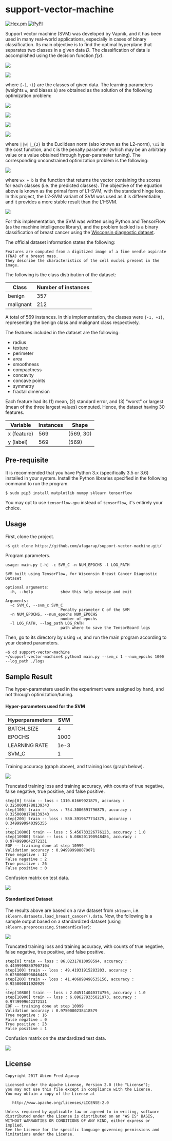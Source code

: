 support-vector-machine
==

[![Hex.pm](https://img.shields.io/hexpm/l/plug.svg)]()
[![PyPI](https://img.shields.io/pypi/pyversions/Django.svg)]()

Support vector machine (SVM) was developed by Vapnik, and it has been used in many real-world applications, especially in cases of binary classification.
Its main objective is to find the optimal hyperplane that separates two classes in a given data _D_. The classification of data is accomplished using the decision function _f(x)_:

![](figure/input.png)

![](figure/decision_function.png)

where `{-1,+1}` are the classes of given data. The learning parameters (weights `w`, and biases `b`) are obtained as the solution of the following optimization problem:

![](figure/constrained-svm.png)

![](figure/euclidean-norm.png)

![](figure/constraint-1.png)

![](figure/constraint-2.png)

where `||w||_{2}` is the Euclidean norm (also known as the L2-norm), `\xi` is the cost function, and `C` is the penalty parameter (which may be an arbitrary value or a value obtained through hyper-parameter tuning). The corresponding unconstrained optimization problem is the following:

![](figure/l1-svm.png)

where `wx + b` is the function that returns the vector containing the scores for each classes (i.e. the predicted classes). The objective of the equation above is known as the primal form of L1-SVM, with the standard hinge loss. In this project, the L2-SVM variant of SVM was used as it is differentiable, and it provides a more stable result than the L1-SVM.

![](figure/l2-svm.png)

For this implementation, the SVM was written using Python and TensorFlow (as the machine intelligence library), and the problem tackled is a binary classification of breast cancer using the [Wisconsin diagnostic dataset](https://archive.ics.uci.edu/ml/datasets/Breast+Cancer+Wisconsin+(Diagnostic)).

The official dataset information states the following:

```
Features are computed from a digitized image of a fine needle aspirate (FNA) of a breast mass.
They describe the characteristics of the cell nuclei present in the image.
```

The following is the class distribution of the dataset:

|Class|Number of instances|
|-----|-------------------|
|benign|357|
|malignant|212|

A total of 569 instances. In this implementation, the classes were `{-1, +1}`, representing the benign class and malignant class respectively.

The features included in the dataset are the following:

* radius
* texture
* perimeter
* area
* smoothness
* compactness
* concavity
* concave points
* symmetry
* fractal dimension

Each feature had its (1) mean, (2) standard error, and (3) "worst" or largest (mean of the three largest values) computed. Hence, the dataset having 30 features.

|Variable|Instances|Shape|
|--------|---------|-----|
|x (feature)|569|(569, 30)|
|y (label)|569|(569)|

## Pre-requisite

It is recommended that you have Python 3.x (specifically 3.5 or 3.6) installed in your system. Install the Python libraries specified in the following command to run the program.

```buildoutcfg
$ sudo pip3 install matplotlib numpy sklearn tensorflow
```

You may opt to use `tensorflow-gpu` instead of `tensorflow`, it's entirely your choice.

## Usage

First, clone the project.
```
~$ git clone https://github.com/afagarap/support-vector-machine.git/
```

Program parameters.

```buildoutcfg
usage: main.py [-h] -c SVM_C -n NUM_EPOCHS -l LOG_PATH

SVM built using TensorFlow, for Wisconsin Breast Cancer Diagnostic Dataset

optional arguments:
  -h, --help            show this help message and exit

Arguments:
  -c SVM_C, --svm_c SVM_C
                        Penalty parameter C of the SVM
  -n NUM_EPOCHS, --num_epochs NUM_EPOCHS
                        number of epochs
  -l LOG_PATH, --log_path LOG_PATH
                        path where to save the TensorBoard logs
```

Then, go to its directory by using `cd`, and run the main program according to your desired parameters.
```
~$ cd support-vector-machine
~/support-vector-machine$ python3 main.py --svm_c 1 --num_epochs 1000 --log_path ./logs
```

## Sample Result

The hyper-parameters used in the experiment were assigned by hand, and not through optimization/tuning.

#### Hyper-parameters used for the SVM
|Hyperparameters|SVM|
|--------------|------|
|BATCH_SIZE|4
|EPOCHS|1000|
|LEARNING RATE|1e-3|
|SVM_C|1|


Training accuracy (graph above), and training loss (graph below).

![](figure/loss_and_accuracy.png)

Truncated training loss and training accuracy, with counts of true negative, false negative, true positive, and false positive.

```
step[0] train -- loss : 1310.61669921875, accuracy : 0.32500001788139343
step[100] train -- loss : 754.3006591796875, accuracy : 0.32500001788139343
step[200] train -- loss : 580.3919677734375, accuracy : 0.3499999940395355
...
step[10800] train -- loss : 5.456733226776123, accuracy : 1.0
step[10900] train -- loss : 6.086201190948486, accuracy : 0.9749999642372131
EOF -- training done at step 10999
Validation accuracy : 0.949999988079071
True negative : 12
False negative : 2
True positive : 26
False positive : 0
```

Confusion matrix on test data.

![](figure/confusion_matrix.png)


#### Standardized Dataset
The results above are based on a raw dataset from `sklearn`, i.e. `sklearn.datasets.load_breast_cancer().data`. Now, the following is a sample output based on a standardized dataset (using `sklearn.preprocessing.StandardScaler`):

![](figure/loss_and_accuracy_based_on_standardized_data.png)

Truncated training loss and training accuracy, with counts of true negative, false negative, true positive, and false positive.

```buildoutcfg
step[0] train -- loss : 86.02317810058594, accuracy : 0.44999998807907104
step[100] train -- loss : 49.41931915283203, accuracy : 0.6250000596046448
step[200] train -- loss : 41.406898498535156, accuracy : 0.925000011920929
...
step[10800] train -- loss : 2.045114040374756, accuracy : 1.0
step[10900] train -- loss : 6.896279335021973, accuracy : 0.9749999642372131
EOF -- training done at step 10999
Validation accuracy : 0.9750000238418579
True negative : 16
False negative : 0
True positive : 23
False positive : 1
```

Confusion matrix on the standardized test data.

![](figure/confusion_matrix_based_on_standardized_data.png)

## License

```buildoutcfg
Copyright 2017 Abien Fred Agarap

Licensed under the Apache License, Version 2.0 (the "License");
you may not use this file except in compliance with the License.
You may obtain a copy of the License at

   http://www.apache.org/licenses/LICENSE-2.0

Unless required by applicable law or agreed to in writing, software
distributed under the License is distributed on an "AS IS" BASIS,
WITHOUT WARRANTIES OR CONDITIONS OF ANY KIND, either express or implied.
See the License for the specific language governing permissions and
limitations under the License.
```